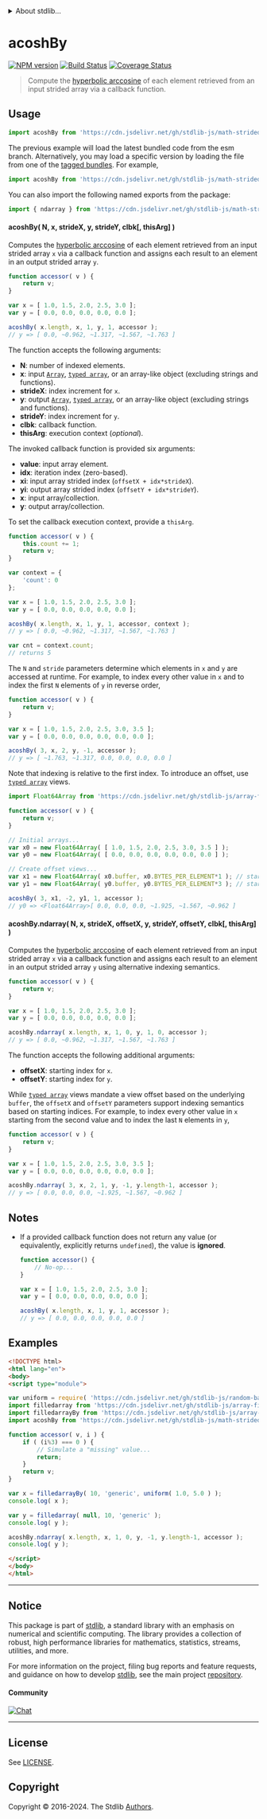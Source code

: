 <!--

@license Apache-2.0

Copyright (c) 2021 The Stdlib Authors.

Licensed under the Apache License, Version 2.0 (the "License");
you may not use this file except in compliance with the License.
You may obtain a copy of the License at

   http://www.apache.org/licenses/LICENSE-2.0

Unless required by applicable law or agreed to in writing, software
distributed under the License is distributed on an "AS IS" BASIS,
WITHOUT WARRANTIES OR CONDITIONS OF ANY KIND, either express or implied.
See the License for the specific language governing permissions and
limitations under the License.

-->

<!-- lint disable maximum-heading-length -->


<details>
  <summary>
    About stdlib...
  </summary>
  <p>We believe in a future in which the web is a preferred environment for numerical computation. To help realize this future, we've built stdlib. stdlib is a standard library, with an emphasis on numerical and scientific computation, written in JavaScript (and C) for execution in browsers and in Node.js.</p>
  <p>The library is fully decomposable, being architected in such a way that you can swap out and mix and match APIs and functionality to cater to your exact preferences and use cases.</p>
  <p>When you use stdlib, you can be absolutely certain that you are using the most thorough, rigorous, well-written, studied, documented, tested, measured, and high-quality code out there.</p>
  <p>To join us in bringing numerical computing to the web, get started by checking us out on <a href="https://github.com/stdlib-js/stdlib">GitHub</a>, and please consider <a href="https://opencollective.com/stdlib">financially supporting stdlib</a>. We greatly appreciate your continued support!</p>
</details>

# acoshBy

[![NPM version][npm-image]][npm-url] [![Build Status][test-image]][test-url] [![Coverage Status][coverage-image]][coverage-url] <!-- [![dependencies][dependencies-image]][dependencies-url] -->

> Compute the [hyperbolic arccosine][@stdlib/math/base/special/acosh] of each element retrieved from an input strided array via a callback function.

<section class="intro">

</section>

<!-- /.intro -->



<section class="usage">

## Usage

```javascript
import acoshBy from 'https://cdn.jsdelivr.net/gh/stdlib-js/math-strided-special-acosh-by@esm/index.mjs';
```
The previous example will load the latest bundled code from the esm branch. Alternatively, you may load a specific version by loading the file from one of the [tagged bundles](https://github.com/stdlib-js/math-strided-special-acosh-by/tags). For example,

```javascript
import acoshBy from 'https://cdn.jsdelivr.net/gh/stdlib-js/math-strided-special-acosh-by@v0.2.2-esm/index.mjs';
```

You can also import the following named exports from the package:

```javascript
import { ndarray } from 'https://cdn.jsdelivr.net/gh/stdlib-js/math-strided-special-acosh-by@esm/index.mjs';
```

#### acoshBy( N, x, strideX, y, strideY, clbk\[, thisArg] )

Computes the [hyperbolic arccosine][@stdlib/math/base/special/acosh] of each element retrieved from an input strided array `x` via a callback function and assigns each result to an element in an output strided array `y`.

```javascript
function accessor( v ) {
    return v;
}

var x = [ 1.0, 1.5, 2.0, 2.5, 3.0 ];
var y = [ 0.0, 0.0, 0.0, 0.0, 0.0 ];

acoshBy( x.length, x, 1, y, 1, accessor );
// y => [ 0.0, ~0.962, ~1.317, ~1.567, ~1.763 ]
```

The function accepts the following arguments:

-   **N**: number of indexed elements.
-   **x**: input [`Array`][mdn-array], [`typed array`][mdn-typed-array], or an array-like object (excluding strings and functions).
-   **strideX**: index increment for `x`.
-   **y**: output [`Array`][mdn-array], [`typed array`][mdn-typed-array], or an array-like object (excluding strings and functions).
-   **strideY**: index increment for `y`.
-   **clbk**: callback function.
-   **thisArg**: execution context (_optional_).

The invoked callback function is provided six arguments:

-   **value**: input array element.
-   **idx**: iteration index (zero-based).
-   **xi**: input array strided index (`offsetX + idx*strideX`).
-   **yi**: output array strided index (`offsetY + idx*strideY`).
-   **x**: input array/collection.
-   **y**: output array/collection.

To set the callback execution context, provide a `thisArg`.

```javascript
function accessor( v ) {
    this.count += 1;
    return v;
}

var context = {
    'count': 0
};

var x = [ 1.0, 1.5, 2.0, 2.5, 3.0 ];
var y = [ 0.0, 0.0, 0.0, 0.0, 0.0 ];

acoshBy( x.length, x, 1, y, 1, accessor, context );
// y => [ 0.0, ~0.962, ~1.317, ~1.567, ~1.763 ]

var cnt = context.count;
// returns 5
```

The `N` and `stride` parameters determine which elements in `x` and `y` are accessed at runtime. For example, to index every other value in `x` and to index the first `N` elements of `y` in reverse order,

```javascript
function accessor( v ) {
    return v;
}

var x = [ 1.0, 1.5, 2.0, 2.5, 3.0, 3.5 ];
var y = [ 0.0, 0.0, 0.0, 0.0, 0.0, 0.0 ];

acoshBy( 3, x, 2, y, -1, accessor );
// y => [ ~1.763, ~1.317, 0.0, 0.0, 0.0, 0.0 ]
```

Note that indexing is relative to the first index. To introduce an offset, use [`typed array`][mdn-typed-array] views.

```javascript
import Float64Array from 'https://cdn.jsdelivr.net/gh/stdlib-js/array-float64@esm/index.mjs';

function accessor( v ) {
    return v;
}

// Initial arrays...
var x0 = new Float64Array( [ 1.0, 1.5, 2.0, 2.5, 3.0, 3.5 ] );
var y0 = new Float64Array( [ 0.0, 0.0, 0.0, 0.0, 0.0, 0.0 ] );

// Create offset views...
var x1 = new Float64Array( x0.buffer, x0.BYTES_PER_ELEMENT*1 ); // start at 2nd element
var y1 = new Float64Array( y0.buffer, y0.BYTES_PER_ELEMENT*3 ); // start at 4th element

acoshBy( 3, x1, -2, y1, 1, accessor );
// y0 => <Float64Array>[ 0.0, 0.0, 0.0, ~1.925, ~1.567, ~0.962 ]
```

#### acoshBy.ndarray( N, x, strideX, offsetX, y, strideY, offsetY, clbk\[, thisArg] )

Computes the [hyperbolic arccosine][@stdlib/math/base/special/acosh] of each element retrieved from an input strided array `x` via a callback function and assigns each result to an element in an output strided array `y` using alternative indexing semantics.

```javascript
function accessor( v ) {
    return v;
}

var x = [ 1.0, 1.5, 2.0, 2.5, 3.0 ];
var y = [ 0.0, 0.0, 0.0, 0.0, 0.0 ];

acoshBy.ndarray( x.length, x, 1, 0, y, 1, 0, accessor );
// y => [ 0.0, ~0.962, ~1.317, ~1.567, ~1.763 ]
```

The function accepts the following additional arguments:

-   **offsetX**: starting index for `x`.
-   **offsetY**: starting index for `y`.

While [`typed array`][mdn-typed-array] views mandate a view offset based on the underlying `buffer`, the `offsetX` and `offsetY` parameters support indexing semantics based on starting indices. For example, to index every other value in `x` starting from the second value and to index the last `N` elements in `y`,

```javascript
function accessor( v ) {
    return v;
}

var x = [ 1.0, 1.5, 2.0, 2.5, 3.0, 3.5 ];
var y = [ 0.0, 0.0, 0.0, 0.0, 0.0, 0.0 ];

acoshBy.ndarray( 3, x, 2, 1, y, -1, y.length-1, accessor );
// y => [ 0.0, 0.0, 0.0, ~1.925, ~1.567, ~0.962 ]
```

</section>

<!-- /.usage -->

<section class="notes">

## Notes

-   If a provided callback function does not return any value (or equivalently, explicitly returns `undefined`), the value is **ignored**.

    ```javascript
    function accessor() {
        // No-op...
    }

    var x = [ 1.0, 1.5, 2.0, 2.5, 3.0 ];
    var y = [ 0.0, 0.0, 0.0, 0.0, 0.0 ];

    acoshBy( x.length, x, 1, y, 1, accessor );
    // y => [ 0.0, 0.0, 0.0, 0.0, 0.0 ]
    ```

</section>

<!-- /.notes -->

<section class="examples">

## Examples

<!-- eslint no-undef: "error" -->

```html
<!DOCTYPE html>
<html lang="en">
<body>
<script type="module">

var uniform = require( 'https://cdn.jsdelivr.net/gh/stdlib-js/random-base-uniform' ).factory;
import filledarray from 'https://cdn.jsdelivr.net/gh/stdlib-js/array-filled@esm/index.mjs';
import filledarrayBy from 'https://cdn.jsdelivr.net/gh/stdlib-js/array-filled-by@esm/index.mjs';
import acoshBy from 'https://cdn.jsdelivr.net/gh/stdlib-js/math-strided-special-acosh-by@esm/index.mjs';

function accessor( v, i ) {
    if ( (i%3) === 0 ) {
        // Simulate a "missing" value...
        return;
    }
    return v;
}

var x = filledarrayBy( 10, 'generic', uniform( 1.0, 5.0 ) );
console.log( x );

var y = filledarray( null, 10, 'generic' );
console.log( y );

acoshBy.ndarray( x.length, x, 1, 0, y, -1, y.length-1, accessor );
console.log( y );

</script>
</body>
</html>
```

</section>

<!-- /.examples -->

<!-- Section for related `stdlib` packages. Do not manually edit this section, as it is automatically populated. -->

<section class="related">

</section>

<!-- /.related -->

<!-- Section for all links. Make sure to keep an empty line after the `section` element and another before the `/section` close. -->


<section class="main-repo" >

* * *

## Notice

This package is part of [stdlib][stdlib], a standard library with an emphasis on numerical and scientific computing. The library provides a collection of robust, high performance libraries for mathematics, statistics, streams, utilities, and more.

For more information on the project, filing bug reports and feature requests, and guidance on how to develop [stdlib][stdlib], see the main project [repository][stdlib].

#### Community

[![Chat][chat-image]][chat-url]

---

## License

See [LICENSE][stdlib-license].


## Copyright

Copyright &copy; 2016-2024. The Stdlib [Authors][stdlib-authors].

</section>

<!-- /.stdlib -->

<!-- Section for all links. Make sure to keep an empty line after the `section` element and another before the `/section` close. -->

<section class="links">

[npm-image]: http://img.shields.io/npm/v/@stdlib/math-strided-special-acosh-by.svg
[npm-url]: https://npmjs.org/package/@stdlib/math-strided-special-acosh-by

[test-image]: https://github.com/stdlib-js/math-strided-special-acosh-by/actions/workflows/test.yml/badge.svg?branch=v0.2.2
[test-url]: https://github.com/stdlib-js/math-strided-special-acosh-by/actions/workflows/test.yml?query=branch:v0.2.2

[coverage-image]: https://img.shields.io/codecov/c/github/stdlib-js/math-strided-special-acosh-by/main.svg
[coverage-url]: https://codecov.io/github/stdlib-js/math-strided-special-acosh-by?branch=main

<!--

[dependencies-image]: https://img.shields.io/david/stdlib-js/math-strided-special-acosh-by.svg
[dependencies-url]: https://david-dm.org/stdlib-js/math-strided-special-acosh-by/main

-->

[chat-image]: https://img.shields.io/gitter/room/stdlib-js/stdlib.svg
[chat-url]: https://app.gitter.im/#/room/#stdlib-js_stdlib:gitter.im

[stdlib]: https://github.com/stdlib-js/stdlib

[stdlib-authors]: https://github.com/stdlib-js/stdlib/graphs/contributors

[umd]: https://github.com/umdjs/umd
[es-module]: https://developer.mozilla.org/en-US/docs/Web/JavaScript/Guide/Modules

[deno-url]: https://github.com/stdlib-js/math-strided-special-acosh-by/tree/deno
[deno-readme]: https://github.com/stdlib-js/math-strided-special-acosh-by/blob/deno/README.md
[umd-url]: https://github.com/stdlib-js/math-strided-special-acosh-by/tree/umd
[umd-readme]: https://github.com/stdlib-js/math-strided-special-acosh-by/blob/umd/README.md
[esm-url]: https://github.com/stdlib-js/math-strided-special-acosh-by/tree/esm
[esm-readme]: https://github.com/stdlib-js/math-strided-special-acosh-by/blob/esm/README.md
[branches-url]: https://github.com/stdlib-js/math-strided-special-acosh-by/blob/main/branches.md

[stdlib-license]: https://raw.githubusercontent.com/stdlib-js/math-strided-special-acosh-by/main/LICENSE

[mdn-array]: https://developer.mozilla.org/en-US/docs/Web/JavaScript/Reference/Global_Objects/Array

[mdn-typed-array]: https://developer.mozilla.org/en-US/docs/Web/JavaScript/Reference/Global_Objects/TypedArray

[@stdlib/math/base/special/acosh]: https://github.com/stdlib-js/math-base-special-acosh/tree/esm

</section>

<!-- /.links -->
